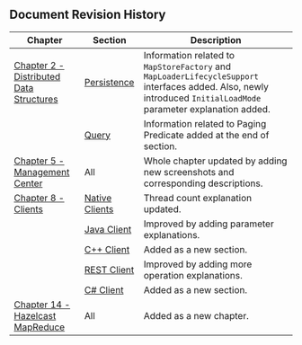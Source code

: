 

## Document Revision History

|Chapter|Section|Description|
|-------|-------|-----------|
|[Chapter 2 - Distributed Data Structures](#distributed-data-structures)|[Persistence](#persistence)|Information related to `MapStoreFactory` and `MapLoaderLifecycleSupport` interfaces added. Also, newly introduced `InitialLoadMode` parameter explanation added.|
||[Query](#query)|Information related to Paging Predicate added at the end of section.|
|[Chapter 5 - Management Center](#management-center)|All|Whole chapter updated by adding new screenshots and corresponding descriptions.|
|[Chapter 8 - Clients](#clients)|[Native Clients](#native-clients)|Thread count explanation updated. |
||[Java Client](#java-client)|Improved by adding parameter explanations.|
||[C++ Client](#c++-client)|Added as a new section.|
||[REST Client](#rest-client)|Improved by adding more operation explanations.|
||[C# Client](#c-sharp-client)|Added as a new section.|
|[Chapter 14 - Hazelcast MapReduce](#hazelcast-mapreduce)|All|Added as a new chapter.|








